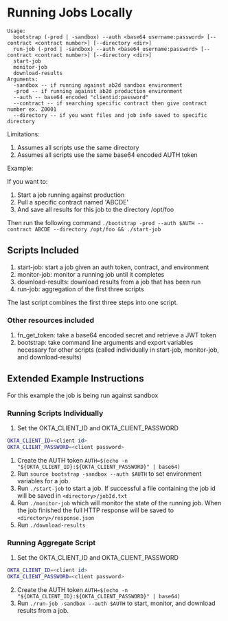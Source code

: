 # Running Jobs Locally

```
Usage: 
  bootstrap (-prod | -sandbox) --auth <base64 username:password> [--contract <contract number>] [--directory <dir>]
  run-job (-prod | -sandbox) --auth <base64 username:password> [--contract <contract number>] [--directory <dir>]
  start-job
  monitor-job
  download-results
Arguments:
  -sandbox -- if running against ab2d sandbox environment
  -prod -- if running against ab2d production environment
  --auth -- base64 encoded "clientid:password"
  --contract -- if searching specific contract then give contract number ex. Z0001
  --directory -- if you want files and job info saved to specific directory
```

Limitations:

1. Assumes all scripts use the same directory
2. Assumes all scripts use the same base64 encoded AUTH token

Example:

If you want to:
1. Start a job running against production
2. Pull a specific contract named 'ABCDE'
3. And save all results for this job to the directory /opt/foo

Then run the following command
`./bootstrap -prod --auth $AUTH --contract ABCDE --directory /opt/foo &&
 ./start-job`

## Scripts Included

1. start-job: start a job given an auth token, contract, and environment
2. monitor-job: monitor a running job until it completes
3. download-results: download results from a job that has been run
4. run-job: aggregation of the first three scripts

The last script combines the first three steps into one script.

### Other resources included

1. fn_get_token: take a base64 encoded secret and retrieve a JWT token
2. bootstrap: take command line arguments and export variables necessary for other scripts
(called individually in start-job, monitor-job, and download-results)

## Extended Example Instructions

For this example the job is being run against sandbox

### Running Scripts Individually

1. Set the OKTA_CLIENT_ID and OKTA_CLIENT_PASSWORD
```bash
OKTA_CLIENT_ID=<client id>
OKTA_CLIENT_PASSWORD=<client password>
```
1. Create the AUTH token `AUTH=$(echo -n "${OKTA_CLIENT_ID}:${OKTA_CLIENT_PASSWORD}" | base64)`
1. Run `source bootstrap -sandbox --auth $AUTH` to set environment variables for a job.
1. Run `./start-job` to start a job. If successful a file containing
the job id will be saved in `<directory>/jobId.txt`
1. Run `./monitor-job` which will monitor the state of the running job. When the job
finished the full HTTP response will be saved to `<directory>/response.json`
1. Run `./download-results`

### Running Aggregate Script
1. Set the OKTA_CLIENT_ID and OKTA_CLIENT_PASSWORD
```bash
OKTA_CLIENT_ID=<client id>
OKTA_CLIENT_PASSWORD=<client password>
```
2. Create the AUTH token `AUTH=$(echo -n "${OKTA_CLIENT_ID}:${OKTA_CLIENT_PASSWORD}" | base64)`
3. Run `./run-job -sandbox --auth $AUTH` to start, monitor, and download results from a job.
